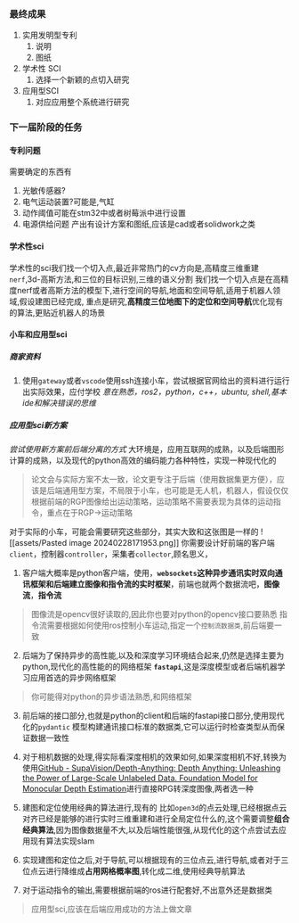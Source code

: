 ### 最终成果
1. 实用发明型专利
	1. 说明
	2. 图纸
2. 学术性 SCI
	1. 选择一个新颖的点切入研究
3. 应用型SCI
	1. 对应应用整个系统进行研究

### 下一届阶段的任务
#### 专利问题
需要确定的东西有
1. 光敏传感器?
2. 电气运动装置?可能是,气缸
3. 动作阈值可能在stm32中或者树莓派中进行设置
4. 电源供给问题
产出有设计方案和图纸,应该是cad或者solidwork之类

#### 学术性sci
学术性的sci我们找一个切入点,最近非常热门的cv方向是,高精度三维重建`nerf`,3d-高斯方法,和三位的目标识别,三维的语义分割
我们找一个切入点是在高精度nerf或者高斯方法的模型下,进行空间的导航,地面和空间导航,适用于机器人领域,假设建图已经完成,
重点是研究,**高精度三位地图下的定位和空间导航**优化现有的算法,更贴近机器人的场景
#### 小车和应用型sci
##### 商家资料
1. 使用`gateway`或者`vscode`使用ssh连接小车，尝试根据官网给出的资料进行运行出实际效果，应付学校
*意在熟悉，ros2，python，c++，ubuntu, shell,基本ide和解决错误的思维*
##### 应用型sci新方案
*尝试使用新方案前后端分离的方式*
大环境是，应用互联网的成熟，以及后端图形计算的成熟，以及现代的python高效的编码能力各种特性，实现一种现代化的

> 论文会与实际方案不太一致，论文更专注于后端（使用数据集更方便），应该是后端通用型方案，不局限于小车，也可能是无人机，机器人，假设仅仅根据前端的RGP图像给出运动策略，运动策略不需要表现为具体的运动指令，重点在于RGP->运动策略

对于实际的小车，可能会需要研究这些部分，其实大致和这张图是一样的
![[assets/Pasted image 20240228171953.png]]
你需要设计好前端的客户端`client`，控制器`controller`，采集者`collector`,顾名思义，
1. 客户端大概率是python客户端，使用，**`websockets`这种异步通讯实时双向通讯框架和后端建立图像和指令流的实时框架**，前端也就两个数据流吧，**图像流**，**指令流**
> 图像流是opencv很好读取的,因此你也要对python的opencv接口要熟悉
> 指令流需要根据如何使用ros控制小车运动,指定一个`控制流数据类`,前后端要一致

2. 后端为了保持异步的高性能,以及和深度学习环境结合起来,仍然是选择主要为python,现代化的高性能的的网络框架 **`fastapi`**,这是深度模型或者后端机器学习应用首选的异步网络框架
> 你可能得对python的异步语法熟悉,和网络框架

3. 前后端的接口部分,也就是python的client和后端的fastapi接口部分,使用现代化的`pydantic` 模型构建通讯接口标准的数据类,它可以运行时检查类型从而保证数据一致性
4. 对于相机数据的处理,得实际看深度相机的效果如何,如果深度相机不好,转换为使用[GitHub - SupaVision/Depth-Anything: Depth Anything: Unleashing the Power of Large-Scale Unlabeled Data. Foundation Model for Monocular Depth Estimation](https://github.com/SupaVision/Depth-Anything)进行直接RPG转深度图像,两者选一种

5. 建图和定位使用经典的算法进行,现有的 比如`open3d`的点云处理,已经根据点云对齐已经是能够的进行实时三维重建和进行全局定位什么的,这个需要调整**组合经典算法**,因为图像数据量不大,以及后端性能很强,从现代化的这个点尝试去应用现有算法实现slam
6. 实现建图和定位之后,对于导航,可以根据现有的三位点云,进行导航,或者对于三位点云进行降维成**占用网格概率图**,转化成二维,使用经典导航算法

7. 对于运动指令的输出,需要根据前端的ros进行配套好,不出意外还是数据类

> 应用型sci,应该在后端应用成功的方法上做文章


